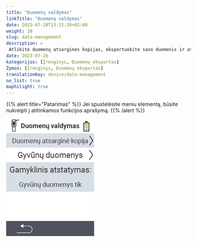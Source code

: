 ```yaml
---
title: "Duomenų valdymas"
linkTitle: "Duomenų valdymas"
date: 2023-07-28T13:25:28+02:00
weight: 10
slug: data-management
description: >
 Atlikite duomenų atsargines kopijas, eksportuokite savo duomenis ir atstatykite įrenginį
date: 2023-07-26
kategorijos: [Įrenginys, Duomenų eksportas]
Žymos: [Įrenginys, Duomenų eksportas]
translationKey: device/data-management
no_list: true
maphilight: true
---
```

{{% alert title="Patarimas" %}}
Jei spustelėsite meniu elementą, būsite nukreipti į atitinkamos funkcijos aprašymą.
{{% /alert %}}

<img src="menu.png" alt="VitalControl Duomenų valdymas" title="Duomenų valdymas" usemap="#workmap" class="maphilight" />

<map name="workmap">
  <area shape="rect" coords="2,40,238,80" alt="Duomenų atsarginė kopija" title="Instrukcijas, kaip sukurti atsarginę kopiją, rasite čia&#10;Pelės spustelėjimas: atidaryti dokumentaciją" href="/lt/docs/device/data-management/data-backup/">

  <area shape="rect" coords="2,80,238,120" alt="Gyvūnų duomenys" title="Instrukcijas, kaip atkurti atsarginę kopiją, rasite čia&#10;Pelės spustelėjimas: atidaryti dokumentaciją" href="/lt/docs/device/data-management/animal-data/">

  <area shape="rect" coords="2,120,238,200" alt="Gamyklinis atstatymas" title="Visą informaciją ir instrukcijas, kaip atstatyti įrenginį ir gyvūnų duomenis, rasite čia&#10;Pelės spustelėjimas: atidaryti dokumentaciją" href="/lt/docs/reset/">

  <area shape="rect" coords="2,282,120,319" alt="Atgal" title="Visą informaciją ir instrukcijas, kaip eksportuoti gyvūnų duomenis, rasite čia&#10;Pelės spustelėjimas: atidaryti dokumentaciją" href="/lt/docs/device/">
</map>
